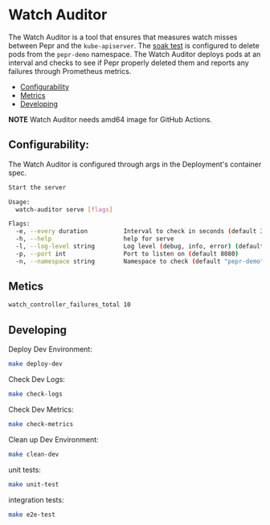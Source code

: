 # Watch Auditor

The Watch Auditor is a tool that ensures that measures watch misses between Pepr and the `kube-apiserver`. The [soak test](https://github.com/defenseunicorns/pepr-excellent-examples/tree/main/hello-pepr-soak-ci) is configured to delete pods from the `pepr-demo` namespace. The Watch Auditor deploys pods at an interval and checks to see if Pepr properly deleted them  and reports any failures through Prometheus metrics.

- [Configurability](#configurability)
- [Metrics](#metrics)
- [Developing](#developing)

**NOTE** Watch Auditor needs amd64 image for GitHub Actions.

## Configurability:

The Watch Auditor is configured through args in the Deployment's container spec.  

```bash
Start the server

Usage:
  watch-auditor serve [flags]

Flags:
  -e, --every duration          Interval to check in seconds (default 30s)
  -h, --help                    help for serve
  -l, --log-level string        Log level (debug, info, error) (default "info")
  -p, --port int                Port to listen on (default 8080)
  -n, --namespace string        Namespace to check (default "pepr-demo")
```


## Metics

```bash
watch_controller_failures_total 10 

```

## Developing

Deploy Dev Environment:

```bash
make deploy-dev
```
Check Dev Logs:

```bash
make check-logs
```

Check Dev Metrics:

```bash
make check-metrics
```

Clean up Dev Environment:

```bash
make clean-dev
```

unit tests:

```bash
make unit-test
```

integration tests:

```bash
make e2e-test
```

